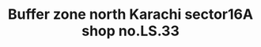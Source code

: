 ---
title: "Buffer zone north Karachi sector16A shop no.LS.33"
url: /karachi/buffer-zone-north-karachi-sector16a-shop-no-ls-33/
shop: Autowerkstatt
---
